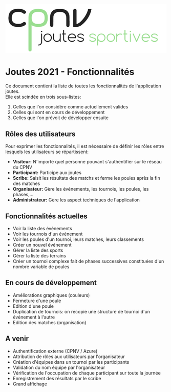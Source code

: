 ![CPNV joutes logo](pictures/logo-black.png)

# Joutes 2021 - Fonctionnalités

Ce document contient la liste de toutes les fonctionnalités de l'application joutes.  
Elle est scindée en trois sous-listes: 
1. Celles que l'on considère comme actuellement valides
1. Celles qui sont en cours de développement
1. Celles que l'on prévoit de développer ensuite  

## Rôles des utilisateurs
Pour exprimer les fonctionnalités, il est nécessaire de définir les rôles entre lesquels les utilisateurs se répartissent:

- **Visiteur:** N'importe quel personne pouvant s'authentifier sur le réseau du CPNV
- **Participant:** Participe aux joutes
- **Scribe:** Saisit les résultats des matchs et ferme les poules après la fin des matches
- **Organisateur:** Gère les événements, les tournois, les poules, les phases,...
- **Administrateur:** Gère les aspect techniques de l'application

## Fonctionnalités actuelles

- Voir la liste des événements
- Voir les tournois d'un événement
- Voir les poules d'un tournoi, leurs matches, leurs classements 
- Créer un nouvel événement
- Gérer la liste des sports
- Gérer la liste des terrains
- Créer un tournoi complexe fait de phases successives constituées d'un nombre variable de poules

## En cours de développement

- Améliorations graphiques (couleurs)
- Fermeture d'une poule
- Edition d'une poule
- Duplication de tournois: on recopie une structure de tournoi d'un événement à l'autre
- Edition des matches (organisation)

## A venir
- Authentification externe (CPNV / Azure)
- Attribution de rôles aux utilisateurs par l'organisateur
- Création d'équipes dans un tournoi par les participants
- Validation du nom équipe par l'organisateur
- Vérification de l'occupation de chaque participant sur toute la journée
- Enregistrement des résultats par le scribe
- Grand affichage
